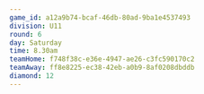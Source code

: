 ```yaml
---
game_id: a12a9b74-bcaf-46db-80ad-9ba1e4537493
division: U11
round: 6
day: Saturday
time: 8.30am
teamHome: f748f38c-e36e-4947-ae26-c3fc590170c2
teamAway: ff8e8225-ec38-42eb-a0b9-8af0208dbddb
diamond: 12
---
```

